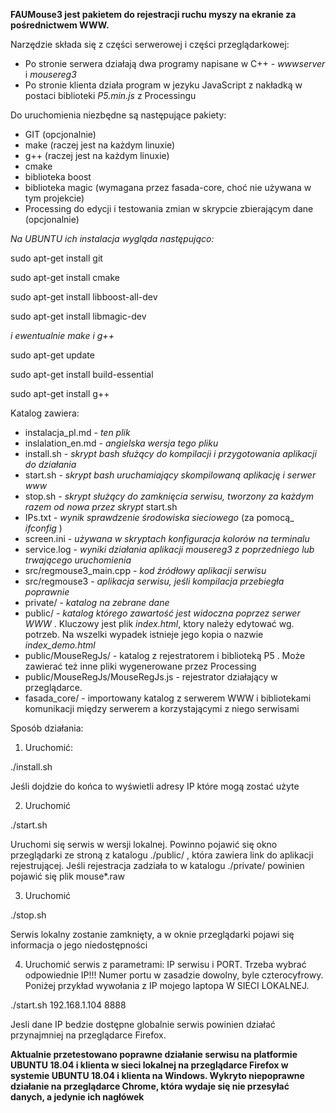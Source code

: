 **FAUMouse3 jest pakietem do rejestracji ruchu myszy na ekranie za pośrednictwem WWW.**

Narzędzie składa się z części serwerowej i części przeglądarkowej:
- Po stronie serwera działają dwa programy napisane w C++ - *wwwserver* i *mousereg3* 
- Po stronie klienta działa program w jezyku JavaScript z nakładką w postaci biblioteki *P5.min.js* z Processingu

Do uruchomienia niezbędne są następujące pakiety:
- GIT (opcjonalnie)
- make (raczej jest na każdym linuxie)
- g++ (raczej jest na każdym linuxie)
- cmake
- biblioteka boost
- biblioteka magic (wymagana przez fasada-core, choć nie używana w tym projekcie)
- Processing do edycji i testowania zmian w skrypcie zbierającym dane (opcjonalnie)

*Na UBUNTU ich instalacja wygląda następująco:*

sudo apt-get install git

sudo apt-get install cmake

sudo apt-get install libboost-all-dev

sudo apt-get install libmagic-dev

*i ewentualnie make i g++*

sudo apt-get update

sudo apt-get install build-essential

sudo apt-get install g++

Katalog zawiera:

- instalacja_pl.md - _ten plik_
- inslalation_en.md - _angielska wersja tego pliku_
- install.sh - _skrypt bash służący do kompilacji i przygotowania aplikacji do działania_
- start.sh - _skrypt bash uruchamiający skompilowaną aplikację i serwer www_ 
- stop.sh - _skrypt służący do zamknięcia serwisu, tworzony za każdym razem od nowa przez skrypt_ start.sh
- IPs.txt - _wynik sprawdzenie środowiska sieciowego_ (za pomocą_ *ifconfig* )
- screen.ini - _używana w skryptach konfiguracja kolorów na terminalu_
- service.log - _wyniki działania aplikacji mousereg3 z poprzedniego lub trwającego uruchomienia_
- src/regmouse3_main.cpp - _kod źródłowy aplikacji serwisu_
- src/regmouse3 - _aplikacja serwisu, jeśli kompilacja przebiegła poprawnie_
- private/ - _katalog na zebrane dane_
- public/ - _katalog którego zawartość jest widoczna poprzez serwer WWW_ . Kluczowy jest plik *index.html*, ktory należy edytować wg. potrzeb. Na wszelki wypadek istnieje jego kopia o nazwie *index_demo.html*
- public/MouseRegJs/ - katalog z rejestratorem i biblioteką P5 . Może zawierać też inne pliki wygenerowane przez Processing
- public/MouseRegJs/MouseRegJs.js - rejestrator działający w przeglądarce.
- fasada_core/ - importowany katalog z serwerem WWW i bibliotekami komunikacji między serwerem a korzystającymi z niego serwisami

Sposób działania:

1) Uruchomić:

./install.sh

Jeśli dojdzie do końca to wyświetli adresy IP które mogą zostać użyte

2) Uruchomić 

./start.sh

Uruchomi się serwis w wersji lokalnej. Powinno pojawić się okno przeglądarki ze stroną z katalogu ./public/ , która zawiera link do aplikacji rejestrującej. Jeśli rejestracja zadziała to w katalogu ./private/ powinien pojawić się plik mouse*.raw 

3) Uruchomić 

./stop.sh

Serwis lokalny zostanie zamknięty, a w oknie przeglądarki pojawi się informacja o jego niedostępności

4) Uruchomić serwis z parametrami: IP serwisu i PORT. Trzeba wybrać odpowiednie IP!!! Numer portu w zasadzie dowolny, byle czterocyfrowy. Poniżej przykład wywołania z IP mojego laptopa W SIECI LOKALNEJ.

./start.sh  192.168.1.104 8888

Jesli dane IP bedzie dostępne globalnie serwis powinien działać przynajmniej na przeglądarce Firefox.

**Aktualnie przetestowano poprawne działanie serwisu na platformie UBUNTU 18.04 i klienta w sieci lokalnej na przeglądarce Firefox w systemie UBUNTU 18.04 i klienta na Windows. Wykryto niepoprawne działanie na przeglądarce Chrome, która wydaje się nie przesyłać danych, a jedynie ich nagłówek**

